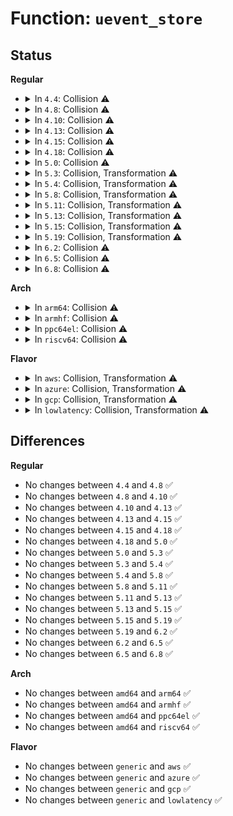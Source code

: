 # Function: <code>uevent_store</code>

## Status
<b>Regular</b>
<ul>
<li>
<details>
<summary>In <code>4.4</code>: Collision ⚠️</summary>

```c
ssize_t uevent_store(struct device *dev, struct device_attribute *attr, const char *buf, size_t count);
```

**Collision:** Static-Static Collision

**Inline:** No

**Transformation:** False

**Instances:**

```
In drivers/base/core.c (ffffffff81547a10)
Location: drivers/base/core.c:414
Inline: False
```
```
In drivers/base/bus.c (ffffffff8154a000)
Location: drivers/base/bus.c:649
Inline: False
```
**Symbols:**

```
ffffffff81547a10-ffffffff81547a86: uevent_store (STB_LOCAL)
ffffffff8154a000-ffffffff8154a065: uevent_store (STB_LOCAL)
```
</details>
</li>
<li>
<details>
<summary>In <code>4.8</code>: Collision ⚠️</summary>

```c
ssize_t uevent_store(struct device *dev, struct device_attribute *attr, const char *buf, size_t count);
```

**Collision:** Static-Static Collision

**Inline:** No

**Transformation:** False

**Instances:**

```
In drivers/base/core.c (ffffffff81599770)
Location: drivers/base/core.c:414
Inline: False
```
```
In drivers/base/bus.c (ffffffff8159bc40)
Location: drivers/base/bus.c:648
Inline: False
```
**Symbols:**

```
ffffffff81599770-ffffffff815997e6: uevent_store (STB_LOCAL)
ffffffff8159bc40-ffffffff8159bca5: uevent_store (STB_LOCAL)
```
</details>
</li>
<li>
<details>
<summary>In <code>4.10</code>: Collision ⚠️</summary>

```c
ssize_t uevent_store(struct device *dev, struct device_attribute *attr, const char *buf, size_t count);
```

**Collision:** Static-Static Collision

**Inline:** No

**Transformation:** False

**Instances:**

```
In drivers/base/core.c (ffffffff815c70b0)
Location: drivers/base/core.c:980
Inline: False
```
```
In drivers/base/bus.c (ffffffff815ca1a0)
Location: drivers/base/bus.c:648
Inline: False
```
**Symbols:**

```
ffffffff815c70b0-ffffffff815c7126: uevent_store (STB_LOCAL)
ffffffff815ca1a0-ffffffff815ca205: uevent_store (STB_LOCAL)
```
</details>
</li>
<li>
<details>
<summary>In <code>4.13</code>: Collision ⚠️</summary>

```c
ssize_t uevent_store(struct device *dev, struct device_attribute *attr, const char *buf, size_t count);
```

**Collision:** Static-Static Collision

**Inline:** No

**Transformation:** False

**Instances:**

```
In drivers/base/core.c (ffffffff815dbe00)
Location: drivers/base/core.c:981
Inline: False
```
```
In drivers/base/bus.c (ffffffff815dee60)
Location: drivers/base/bus.c:613
Inline: False
```
**Symbols:**

```
ffffffff815dbe00-ffffffff815dbe3c: uevent_store (STB_LOCAL)
ffffffff815dee60-ffffffff815dee7c: uevent_store (STB_LOCAL)
```
</details>
</li>
<li>
<details>
<summary>In <code>4.15</code>: Collision ⚠️</summary>

```c
ssize_t uevent_store(struct device *dev, struct device_attribute *attr, const char *buf, size_t count);
```

**Collision:** Static-Static Collision

**Inline:** No

**Transformation:** False

**Instances:**

```
In drivers/base/core.c (ffffffff81642e30)
Location: drivers/base/core.c:984
Inline: False
```
```
In drivers/base/bus.c (ffffffff81645e90)
Location: drivers/base/bus.c:613
Inline: False
```
**Symbols:**

```
ffffffff81642e30-ffffffff81642e6c: uevent_store (STB_LOCAL)
ffffffff81645e90-ffffffff81645eac: uevent_store (STB_LOCAL)
```
</details>
</li>
<li>
<details>
<summary>In <code>4.18</code>: Collision ⚠️</summary>

```c
ssize_t uevent_store(struct device *dev, struct device_attribute *attr, const char *buf, size_t count);
```

**Collision:** Static-Static Collision

**Inline:** No

**Transformation:** False

**Instances:**

```
In drivers/base/core.c (ffffffff8167dfc0)
Location: drivers/base/core.c:1026
Inline: False
```
```
In drivers/base/bus.c (ffffffff816812d0)
Location: drivers/base/bus.c:611
Inline: False
```
**Symbols:**

```
ffffffff8167dfc0-ffffffff8167e004: uevent_store (STB_LOCAL)
ffffffff816812d0-ffffffff816812ec: uevent_store (STB_LOCAL)
```
</details>
</li>
<li>
<details>
<summary>In <code>5.0</code>: Collision ⚠️</summary>

```c
ssize_t uevent_store(struct device *dev, struct device_attribute *attr, const char *buf, size_t count);
```

**Collision:** Static-Static Collision

**Inline:** No

**Transformation:** False

**Instances:**

```
In drivers/base/core.c (ffffffff8169d9c0)
Location: drivers/base/core.c:1094
Inline: False
```
```
In drivers/base/bus.c (ffffffff816a0d60)
Location: drivers/base/bus.c:614
Inline: False
```
**Symbols:**

```
ffffffff8169d9c0-ffffffff8169da17: uevent_store (STB_LOCAL)
ffffffff816a0d60-ffffffff816a0d85: uevent_store (STB_LOCAL)
```
</details>
</li>
<li>
<details>
<summary>In <code>5.3</code>: Collision, Transformation ⚠️</summary>

```c
ssize_t uevent_store(struct device *dev, struct device_attribute *attr, const char *buf, size_t count);
```

**Collision:** Static-Static Collision

**Inline:** No

**Transformation:** True

**Instances:**

```
In drivers/base/core.c (0)
Location: drivers/base/core.c:1239
Inline: False
```
```
In drivers/base/bus.c (ffffffff816d9c60)
Location: drivers/base/bus.c:603
Inline: False
```
**Symbols:**

```
ffffffff816d6660-ffffffff816d6695: uevent_store (STB_LOCAL)
ffffffff816d8f88-ffffffff816d8fa3: uevent_store.cold (STB_LOCAL)
ffffffff816d9c60-ffffffff816d9c85: uevent_store (STB_LOCAL)
```
</details>
</li>
<li>
<details>
<summary>In <code>5.4</code>: Collision, Transformation ⚠️</summary>

```c
ssize_t uevent_store(struct device *dev, struct device_attribute *attr, const char *buf, size_t count);
```

**Collision:** Static-Static Collision

**Inline:** No

**Transformation:** True

**Instances:**

```
In drivers/base/core.c (0)
Location: drivers/base/core.c:1276
Inline: False
```
```
In drivers/base/bus.c (ffffffff816fdc10)
Location: drivers/base/bus.c:579
Inline: False
```
**Symbols:**

```
ffffffff816fa5c0-ffffffff816fa5f5: uevent_store (STB_LOCAL)
ffffffff816fd00e-ffffffff816fd029: uevent_store.cold (STB_LOCAL)
ffffffff816fdc10-ffffffff816fdc38: uevent_store (STB_LOCAL)
```
</details>
</li>
<li>
<details>
<summary>In <code>5.8</code>: Collision, Transformation ⚠️</summary>

```c
ssize_t uevent_store(struct device *dev, struct device_attribute *attr, const char *buf, size_t count);
```

**Collision:** Static-Static Collision

**Inline:** No

**Transformation:** True

**Instances:**

```
In drivers/base/core.c (0)
Location: drivers/base/core.c:1754
Inline: False
```
```
In drivers/base/bus.c (ffffffff817b7270)
Location: drivers/base/bus.c:580
Inline: False
```
**Symbols:**

```
ffffffff817b3110-ffffffff817b3145: uevent_store (STB_LOCAL)
ffffffff817b6961-ffffffff817b697c: uevent_store.cold (STB_LOCAL)
ffffffff817b7270-ffffffff817b729b: uevent_store (STB_LOCAL)
```
</details>
</li>
<li>
<details>
<summary>In <code>5.11</code>: Collision, Transformation ⚠️</summary>

```c
ssize_t uevent_store(struct device *dev, struct device_attribute *attr, const char *buf, size_t count);
```

**Collision:** Static-Static Collision

**Inline:** No

**Transformation:** True

**Instances:**

```
In drivers/base/core.c (0)
Location: drivers/base/core.c:2155
Inline: False
```
```
In drivers/base/bus.c (ffffffff817cbfa0)
Location: drivers/base/bus.c:580
Inline: False
```
**Symbols:**

```
ffffffff817c83e0-ffffffff817c8415: uevent_store (STB_LOCAL)
ffffffff81c0e0af-ffffffff81c0e0ca: uevent_store.cold (STB_LOCAL)
ffffffff817cbfa0-ffffffff817cbfcb: uevent_store (STB_LOCAL)
```
</details>
</li>
<li>
<details>
<summary>In <code>5.13</code>: Collision, Transformation ⚠️</summary>

```c
ssize_t uevent_store(struct device *dev, struct device_attribute *attr, const char *buf, size_t count);
```

**Collision:** Static-Static Collision

**Inline:** No

**Transformation:** True

**Instances:**

```
In drivers/base/core.c (0)
Location: drivers/base/core.c:2367
Inline: False
```
```
In drivers/base/bus.c (ffffffff817af910)
Location: drivers/base/bus.c:580
Inline: False
```
**Symbols:**

```
ffffffff817ab970-ffffffff817ab9a5: uevent_store (STB_LOCAL)
ffffffff81c0044d-ffffffff81c00468: uevent_store.cold (STB_LOCAL)
ffffffff817af910-ffffffff817af93b: uevent_store (STB_LOCAL)
```
</details>
</li>
<li>
<details>
<summary>In <code>5.15</code>: Collision, Transformation ⚠️</summary>

```c
ssize_t uevent_store(struct device *dev, struct device_attribute *attr, const char *buf, size_t count);
```

**Collision:** Static-Static Collision

**Inline:** No

**Transformation:** True

**Instances:**

```
In drivers/base/core.c (0)
Location: drivers/base/core.c:2404
Inline: False
```
```
In drivers/base/bus.c (ffffffff81838b70)
Location: drivers/base/bus.c:576
Inline: False
```
**Symbols:**

```
ffffffff81834b00-ffffffff81834b35: uevent_store (STB_LOCAL)
ffffffff81d029be-ffffffff81d029d9: uevent_store.cold (STB_LOCAL)
ffffffff81838b70-ffffffff81838b9b: uevent_store (STB_LOCAL)
```
</details>
</li>
<li>
<details>
<summary>In <code>5.19</code>: Collision, Transformation ⚠️</summary>

```c
ssize_t uevent_store(struct device *dev, struct device_attribute *attr, const char *buf, size_t count);
```

**Collision:** Static-Static Collision

**Inline:** No

**Transformation:** True

**Instances:**

```
In drivers/base/core.c (0)
Location: drivers/base/core.c:2415
Inline: False
```
```
In drivers/base/bus.c (ffffffff8197b030)
Location: drivers/base/bus.c:576
Inline: False
```
**Symbols:**

```
ffffffff81976670-ffffffff819766b1: uevent_store (STB_LOCAL)
ffffffff81ecb081-ffffffff81ecb09c: uevent_store.cold (STB_LOCAL)
ffffffff8197b030-ffffffff8197b065: uevent_store (STB_LOCAL)
```
</details>
</li>
<li>
<details>
<summary>In <code>6.2</code>: Collision ⚠️</summary>

```c
ssize_t uevent_store(struct device *dev, struct device_attribute *attr, const char *buf, size_t count);
```

**Collision:** Static-Static Collision

**Inline:** No

**Transformation:** False

**Instances:**

```
In drivers/base/core.c (ffffffff81ae2f70)
Location: drivers/base/core.c:2652
Inline: False
```
```
In drivers/base/bus.c (ffffffff81ae7ff0)
Location: drivers/base/bus.c:576
Inline: False
```
**Symbols:**

```
ffffffff81ae2f70-ffffffff81ae2fd5: uevent_store (STB_LOCAL)
ffffffff81ae7ff0-ffffffff81ae8025: uevent_store (STB_LOCAL)
```
</details>
</li>
<li>
<details>
<summary>In <code>6.5</code>: Collision ⚠️</summary>

```c
ssize_t uevent_store(struct device *dev, struct device_attribute *attr, const char *buf, size_t count);
```

**Collision:** Static-Static Collision

**Inline:** No

**Transformation:** False

**Instances:**

```
In drivers/base/core.c (ffffffff81b30e90)
Location: drivers/base/core.c:2658
Inline: False
```
```
In drivers/base/bus.c (ffffffff81b35cc0)
Location: drivers/base/bus.c:628
Inline: False
```
**Symbols:**

```
ffffffff81b30e90-ffffffff81b30ef5: uevent_store (STB_LOCAL)
ffffffff81b35cc0-ffffffff81b35cf5: uevent_store (STB_LOCAL)
```
</details>
</li>
<li>
<details>
<summary>In <code>6.8</code>: Collision ⚠️</summary>

```c
ssize_t uevent_store(struct device *dev, struct device_attribute *attr, const char *buf, size_t count);
```

**Collision:** Static-Static Collision

**Inline:** No

**Transformation:** False

**Instances:**

```
In drivers/base/core.c (ffffffff81b88490)
Location: drivers/base/core.c:2673
Inline: False
```
```
In drivers/base/bus.c (ffffffff81b8d6e0)
Location: drivers/base/bus.c:628
Inline: False
```
**Symbols:**

```
ffffffff81b88490-ffffffff81b884f5: uevent_store (STB_LOCAL)
ffffffff81b8d6e0-ffffffff81b8d715: uevent_store (STB_LOCAL)
```
</details>
</li>
</ul>
<b>Arch</b>
<ul>
<li>
<details>
<summary>In <code>arm64</code>: Collision ⚠️</summary>

```c
ssize_t uevent_store(struct device *dev, struct device_attribute *attr, const char *buf, size_t count);
```

**Collision:** Static-Static Collision

**Inline:** No

**Transformation:** False

**Instances:**

```
In drivers/base/core.c (ffff8000108e4e28)
Location: drivers/base/core.c:1276
Inline: False
```
```
In drivers/base/bus.c (ffff8000108e8888)
Location: drivers/base/bus.c:579
Inline: False
```
**Symbols:**

```
ffff8000108e4e28-ffff8000108e4e90: uevent_store (STB_LOCAL)
ffff8000108e8888-ffff8000108e88d8: uevent_store (STB_LOCAL)
```
</details>
</li>
<li>
<details>
<summary>In <code>armhf</code>: Collision ⚠️</summary>

```c
ssize_t uevent_store(struct device *dev, struct device_attribute *attr, const char *buf, size_t count);
```

**Collision:** Static-Static Collision

**Inline:** No

**Transformation:** False

**Instances:**

```
In drivers/base/core.c (c09d382c)
Location: drivers/base/core.c:1276
Inline: False
```
```
In drivers/base/bus.c (c09d6c98)
Location: drivers/base/bus.c:579
Inline: False
```
**Symbols:**

```
c09d382c-c09d387c: uevent_store (STB_LOCAL)
c09d6c98-c09d6cc4: uevent_store (STB_LOCAL)
```
</details>
</li>
<li>
<details>
<summary>In <code>ppc64el</code>: Collision ⚠️</summary>

```c
ssize_t uevent_store(struct device *dev, struct device_attribute *attr, const char *buf, size_t count);
```

**Collision:** Static-Static Collision

**Inline:** No

**Transformation:** False

**Instances:**

```
In drivers/base/core.c (c00000000097a450)
Location: drivers/base/core.c:1276
Inline: False
```
```
In drivers/base/bus.c (c00000000097f060)
Location: drivers/base/bus.c:579
Inline: False
```
**Symbols:**

```
c00000000097a450-c00000000097a4d0: uevent_store (STB_LOCAL)
c00000000097f060-c00000000097f0b0: uevent_store (STB_LOCAL)
```
</details>
</li>
<li>
<details>
<summary>In <code>riscv64</code>: Collision ⚠️</summary>

```c
ssize_t uevent_store(struct device *dev, struct device_attribute *attr, const char *buf, size_t count);
```

**Collision:** Static-Static Collision

**Inline:** No

**Transformation:** False

**Instances:**

```
In drivers/base/core.c (ffffffe000579bc0)
Location: drivers/base/core.c:1276
Inline: False
```
```
In drivers/base/bus.c (ffffffe00057cb18)
Location: drivers/base/bus.c:579
Inline: False
```
**Symbols:**

```
ffffffe000579bc0-ffffffe000579c18: uevent_store (STB_LOCAL)
ffffffe00057cb18-ffffffe00057cb58: uevent_store (STB_LOCAL)
```
</details>
</li>
</ul>
<b>Flavor</b>
<ul>
<li>
<details>
<summary>In <code>aws</code>: Collision, Transformation ⚠️</summary>

```c
ssize_t uevent_store(struct device *dev, struct device_attribute *attr, const char *buf, size_t count);
```

**Collision:** Static-Static Collision

**Inline:** No

**Transformation:** True

**Instances:**

```
In drivers/base/core.c (0)
Location: drivers/base/core.c:1276
Inline: False
```
```
In drivers/base/bus.c (ffffffff816c3400)
Location: drivers/base/bus.c:579
Inline: False
```
**Symbols:**

```
ffffffff816bfdb0-ffffffff816bfde5: uevent_store (STB_LOCAL)
ffffffff816c27fe-ffffffff816c2819: uevent_store.cold (STB_LOCAL)
ffffffff816c3400-ffffffff816c3428: uevent_store (STB_LOCAL)
```
</details>
</li>
<li>
<details>
<summary>In <code>azure</code>: Collision, Transformation ⚠️</summary>

```c
ssize_t uevent_store(struct device *dev, struct device_attribute *attr, const char *buf, size_t count);
```

**Collision:** Static-Static Collision

**Inline:** No

**Transformation:** True

**Instances:**

```
In drivers/base/core.c (0)
Location: drivers/base/core.c:1276
Inline: False
```
```
In drivers/base/bus.c (ffffffff8169e6b0)
Location: drivers/base/bus.c:579
Inline: False
```
**Symbols:**

```
ffffffff8169b060-ffffffff8169b095: uevent_store (STB_LOCAL)
ffffffff8169daae-ffffffff8169dac9: uevent_store.cold (STB_LOCAL)
ffffffff8169e6b0-ffffffff8169e6d8: uevent_store (STB_LOCAL)
```
</details>
</li>
<li>
<details>
<summary>In <code>gcp</code>: Collision, Transformation ⚠️</summary>

```c
ssize_t uevent_store(struct device *dev, struct device_attribute *attr, const char *buf, size_t count);
```

**Collision:** Static-Static Collision

**Inline:** No

**Transformation:** True

**Instances:**

```
In drivers/base/core.c (0)
Location: drivers/base/core.c:1276
Inline: False
```
```
In drivers/base/bus.c (ffffffff816f18d0)
Location: drivers/base/bus.c:579
Inline: False
```
**Symbols:**

```
ffffffff816ee280-ffffffff816ee2b5: uevent_store (STB_LOCAL)
ffffffff816f0cce-ffffffff816f0ce9: uevent_store.cold (STB_LOCAL)
ffffffff816f18d0-ffffffff816f18f8: uevent_store (STB_LOCAL)
```
</details>
</li>
<li>
<details>
<summary>In <code>lowlatency</code>: Collision, Transformation ⚠️</summary>

```c
ssize_t uevent_store(struct device *dev, struct device_attribute *attr, const char *buf, size_t count);
```

**Collision:** Static-Static Collision

**Inline:** No

**Transformation:** True

**Instances:**

```
In drivers/base/core.c (0)
Location: drivers/base/core.c:1276
Inline: False
```
```
In drivers/base/bus.c (ffffffff8170c110)
Location: drivers/base/bus.c:579
Inline: False
```
**Symbols:**

```
ffffffff81709340-ffffffff81709375: uevent_store (STB_LOCAL)
ffffffff8170b50e-ffffffff8170b529: uevent_store.cold (STB_LOCAL)
ffffffff8170c110-ffffffff8170c138: uevent_store (STB_LOCAL)
```
</details>
</li>
</ul>

## Differences
<b>Regular</b>
<ul>
<li>
No changes between <code>4.4</code> and <code>4.8</code> ✅
</li>
<li>
No changes between <code>4.8</code> and <code>4.10</code> ✅
</li>
<li>
No changes between <code>4.10</code> and <code>4.13</code> ✅
</li>
<li>
No changes between <code>4.13</code> and <code>4.15</code> ✅
</li>
<li>
No changes between <code>4.15</code> and <code>4.18</code> ✅
</li>
<li>
No changes between <code>4.18</code> and <code>5.0</code> ✅
</li>
<li>
No changes between <code>5.0</code> and <code>5.3</code> ✅
</li>
<li>
No changes between <code>5.3</code> and <code>5.4</code> ✅
</li>
<li>
No changes between <code>5.4</code> and <code>5.8</code> ✅
</li>
<li>
No changes between <code>5.8</code> and <code>5.11</code> ✅
</li>
<li>
No changes between <code>5.11</code> and <code>5.13</code> ✅
</li>
<li>
No changes between <code>5.13</code> and <code>5.15</code> ✅
</li>
<li>
No changes between <code>5.15</code> and <code>5.19</code> ✅
</li>
<li>
No changes between <code>5.19</code> and <code>6.2</code> ✅
</li>
<li>
No changes between <code>6.2</code> and <code>6.5</code> ✅
</li>
<li>
No changes between <code>6.5</code> and <code>6.8</code> ✅
</li>
</ul>
<b>Arch</b>
<ul>
<li>
No changes between <code>amd64</code> and <code>arm64</code> ✅
</li>
<li>
No changes between <code>amd64</code> and <code>armhf</code> ✅
</li>
<li>
No changes between <code>amd64</code> and <code>ppc64el</code> ✅
</li>
<li>
No changes between <code>amd64</code> and <code>riscv64</code> ✅
</li>
</ul>
<b>Flavor</b>
<ul>
<li>
No changes between <code>generic</code> and <code>aws</code> ✅
</li>
<li>
No changes between <code>generic</code> and <code>azure</code> ✅
</li>
<li>
No changes between <code>generic</code> and <code>gcp</code> ✅
</li>
<li>
No changes between <code>generic</code> and <code>lowlatency</code> ✅
</li>
</ul>
